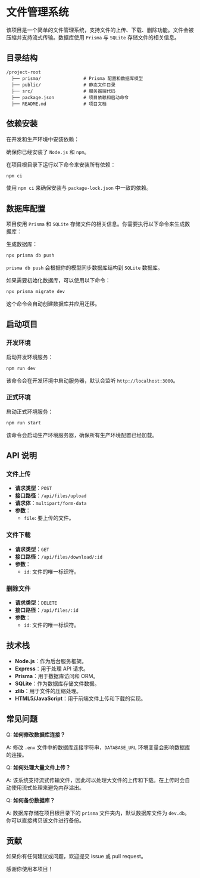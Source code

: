 
# 文件管理系统

该项目是一个简单的文件管理系统，支持文件的上传、下载、删除功能。文件会被压缩并支持流式传输。数据库使用 `Prisma` 与 `SQLite` 存储文件的相关信息。

## 目录结构

```tree
/project-root
  ├── prisma/                # Prisma 配置和数据库模型
  ├── public/                # 静态文件目录
  ├── src/                   # 服务器端代码
  ├── package.json           # 项目依赖和启动命令
  ├── README.md              # 项目文档
```

## 依赖安装

在开发和生产环境中安装依赖：

确保你已经安装了 `Node.js` 和 `npm`。

在项目根目录下运行以下命令来安装所有依赖：

```bash
npm ci
```

使用 `npm ci` 来确保安装与 `package-lock.json` 中一致的依赖。

## 数据库配置

项目使用 `Prisma` 和 `SQLite` 存储文件的相关信息。你需要执行以下命令来生成数据库：

生成数据库：

```bash
npx prisma db push
```

`prisma db push` 会根据你的模型同步数据库结构到 `SQLite` 数据库。

如果需要初始化数据库，可以使用以下命令：

```bash
npx prisma migrate dev
```

这个命令会自动创建数据库并应用迁移。

## 启动项目

### 开发环境

启动开发环境服务：

```bash
npm run dev
```

该命令会在开发环境中启动服务器，默认会监听 `http://localhost:3000`。

### 正式环境

启动正式环境服务：

```bash
npm run start
```

该命令会启动生产环境服务器，确保所有生产环境配置已经加载。

## API 说明

### 文件上传

- **请求类型**：`POST`
- **接口路径**：`/api/files/upload`
- **请求体**：`multipart/form-data`
- **参数**：
  - `file`: 要上传的文件。

### 文件下载

- **请求类型**：`GET`
- **接口路径**：`/api/files/download/:id`
- **参数**：
  - `id`: 文件的唯一标识符。

### 删除文件

- **请求类型**：`DELETE`
- **接口路径**：`/api/files/:id`
- **参数**：
  - `id`: 文件的唯一标识符。

## 技术栈

- **Node.js**：作为后台服务框架。
- **Express**：用于处理 API 请求。
- **Prisma**：用于数据库访问和 ORM。
- **SQLite**：作为数据库存储文件数据。
- **zlib**：用于文件的压缩处理。
- **HTML5/JavaScript**：用于前端文件上传和下载的实现。

## 常见问题

Q: **如何修改数据库连接？**

A: 修改 `.env` 文件中的数据库连接字符串，`DATABASE_URL` 环境变量会影响数据库的连接。

Q: **如何处理大量文件上传？**

A: 该系统支持流式传输文件，因此可以处理大文件的上传和下载。在上传时会自动使用流式处理来避免内存溢出。

Q: **如何备份数据库？**

A: 数据库存储在项目根目录下的 `prisma` 文件夹内，默认数据库文件为 `dev.db`。你可以直接拷贝该文件进行备份。

## 贡献

如果你有任何建议或问题，欢迎提交 issue 或 pull request。

感谢你使用本项目！
